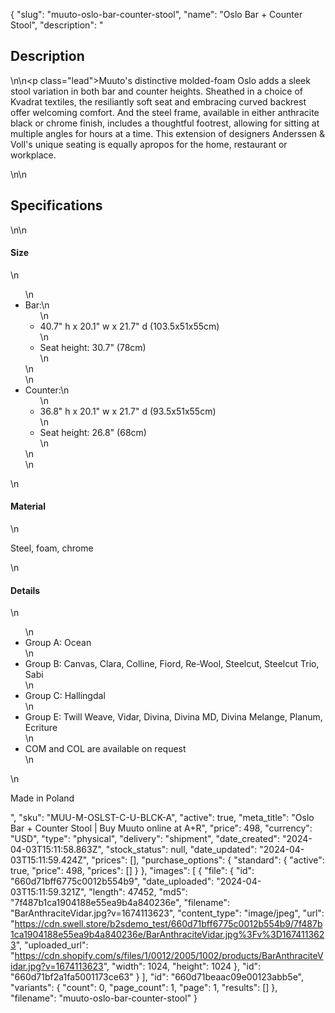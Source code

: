 {
  "slug": "muuto-oslo-bar-counter-stool",
  "name": "Oslo Bar + Counter Stool",
  "description": "<h2>Description</h2>\n<!-- split -->\n<p class=\"lead\">Muuto's distinctive molded-foam Oslo adds a sleek stool variation in both bar and counter heights. Sheathed in a choice of Kvadrat textiles, the resiliantly soft seat and embracing curved backrest offer welcoming comfort. And the steel frame, available in either anthracite black or chrome finish, includes a thoughtful footrest, allowing for sitting at multiple angles for hours at a time. This extension of designers Anderssen &amp; Voll's unique seating is equally apropos for the home, restaurant or workplace.</p>\n<!-- split -->\n<h2>Specifications</h2>\n<!-- split -->\n<h4>Size</h4>\n<ul>\n<li>Bar:\n<ul>\n<li>40.7\" h x 20.1\" w x 21.7\" d (103.5x51x55cm)</li>\n<li>Seat height: 30.7\" (78cm)</li>\n</ul>\n</li>\n<li>Counter:\n<ul>\n<li>36.8\" h x 20.1\" w x 21.7\" d (93.5x51x55cm)</li>\n<li>Seat height: 26.8\" (68cm)</li>\n</ul>\n</li>\n</ul>\n<h4>Material</h4>\n<p>Steel, foam, chrome</p>\n<h4>Details</h4>\n<ul>\n<li>Group A: Ocean</li>\n<li>Group B: Canvas, Clara, Colline, Fiord, Re-Wool, Steelcut, Steelcut Trio, Sabi</li>\n<li>Group C: Hallingdal</li>\n<li>Group E: Twill Weave, Vidar, Divina, Divina MD, Divina Melange, Planum, Ecriture</li>\n<li>COM and COL are available on request</li>\n</ul>\n<p>Made in Poland</p>",
  "sku": "MUU-M-OSLST-C-U-BLCK-A",
  "active": true,
  "meta_title": "Oslo Bar + Counter Stool | Buy Muuto online at A+R",
  "price": 498,
  "currency": "USD",
  "type": "physical",
  "delivery": "shipment",
  "date_created": "2024-04-03T15:11:58.863Z",
  "stock_status": null,
  "date_updated": "2024-04-03T15:11:59.424Z",
  "prices": [],
  "purchase_options": {
    "standard": {
      "active": true,
      "price": 498,
      "prices": []
    }
  },
  "images": [
    {
      "file": {
        "id": "660d71bff6775c0012b554b9",
        "date_uploaded": "2024-04-03T15:11:59.321Z",
        "length": 47452,
        "md5": "7f487b1ca1904188e55ea9b4a840236e",
        "filename": "BarAnthraciteVidar.jpg?v=1674113623",
        "content_type": "image/jpeg",
        "url": "https://cdn.swell.store/b2sdemo_test/660d71bff6775c0012b554b9/7f487b1ca1904188e55ea9b4a840236e/BarAnthraciteVidar.jpg%3Fv%3D1674113623",
        "uploaded_url": "https://cdn.shopify.com/s/files/1/0012/2005/1002/products/BarAnthraciteVidar.jpg?v=1674113623",
        "width": 1024,
        "height": 1024
      },
      "id": "660d71bf2a1fa5001173ce63"
    }
  ],
  "id": "660d71beaac09e00123abb5e",
  "variants": {
    "count": 0,
    "page_count": 1,
    "page": 1,
    "results": []
  },
  "filename": "muuto-oslo-bar-counter-stool"
}
